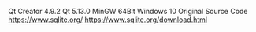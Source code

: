 Qt Creator 4.9.2
Qt 5.13.0 MinGW 64Bit
Windows 10
Original Source Code
https://www.sqlite.org/
https://www.sqlite.org/download.html
